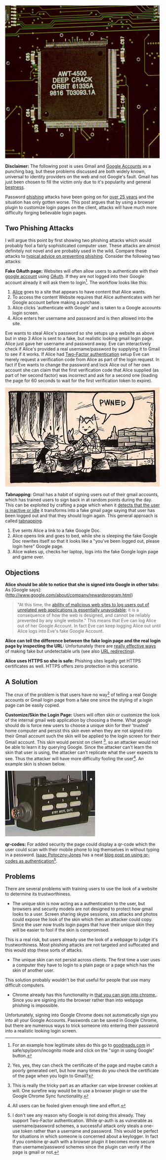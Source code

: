![](figs/tumblr_m8ezekZVUN1qf5p6p.jpg)

**Disclaimer:** The following post is uses Gmail and [Google Accounts](http://en.wikipedia.org/wiki/Google_Account) as a punching bag, but these problems discussed are both widely known, universal to identity providers on the web and not Google's fault.
Gmail has just been chosen to fill the victim only due to it's popularity and general [bestness](http://en.wiktionary.org/wiki/bestness).

Password [phishing](http://en.wikipedia.org/wiki/Phishing) attacks have been going on for [over 25 years](http://en.wikipedia.org/wiki/Phishing#cite_note-8) and the situation has only gotten worse.
This post argues that by using a browser plugin to customize login pages on the client, attacks will have much more difficulty forging believable login pages.

## Two Phishing Attacks

I will argue this point by first showing two phishing attacks which would probably fool a fairly sophisticated computer user.
These attacks are almost definitely not novel and are probably used in the wild. 
Compare these attacks to [typical advice on preventing phishing](http://www.identitytheftkiller.com/prevent-phishing-scams.php).
Consider the following two attacks:

**Fake OAuth page:** 
Websites will often allow users to authenticate with their [google account](https://support.google.com/accounts/bin/answer.py?hl=en&answer=112802) using [OAuth](http://en.wikipedia.org/wiki/OAuth).
If they are not logged into their Google account already it will ask them to login[^1].
The workflow looks like this:

1. [Alice](http://en.wikipedia.org/wiki/Alice_and_Bob) goes to a site that appears to have content that Alice wants. 
2. To access the content Website requires that Alice authenticates with her Google account before making a purchase.
3. Alice clicks 'authenticate with Google' and is taken to a Google accounts login screen.
4. Alice enters her username and password and is then allowed into the site.

Eve wants to steal Alice's password so she setups up a website as above but in step 3 Alice is sent to a fake, but realistic looking gmail login page.
Alice just gave her username and password away.
Eve can interactively check if Alice's provided a real username/password by supplying it to Gmail to see if it works.
If Alice had [Two-Factor authentication](http://en.wikipedia.org/wiki/Two-factor) setup Eve can merely request a verification code from Alice as part of the login request.
In fact if Eve wants to change the password and lock Alice out of her own account she can claim that the first verification code that Alice supplied (as part of her second factor) was incorrect and ask for a second one (loading the page for 60 seconds to wait for the first verification token to expire).

![](figs/tumblr_m7acgaY7XR1qf5p6p.jpg)

**Tabnapping:**
Gmail has a habit of signing users out of their gmail accounts, which has trained users to sign back in at random points during the day.
This can be exploited by crafting a page which when it [detects that the user is inactive or idle](http://paulirish.com/2009/jquery-idletimer-plugin/) it transforms into a fake gmail page saying that user has been logged out and that they should login again. This general approach is called [tabnapping](http://en.wikipedia.org/wiki/Tabnabbing).

1. Eve sents Alice a link to a fake Google Doc.
2. Alice opens link and goes to bed, while she is sleeping the fake Google Doc rewrites itself so that it looks like a "you've been logged out, please login here" Google page.
3. Alice wakes up, checks her laptop, logs into the fake Google login page and game over.

## Objections

**Alice should be able to notice that she is signed into Google in other tabs:** 
As [Google says]:(http://www.google.com/about/company/rewardprogram.html)
>"At this time, the [ability of malicious web sites to log users out of unrelated web applications is essentially unavoidable](http://scarybeastsecurity.blogspot.com/2010/01/logout-xsrf-significant-web-app-bug.html); it is a consequence of how the web is designed, and cannot be reliably prevented by any single website."
This means that Eve can log Alice out of her Google Account. 
In fact Eve can keep logging Alice out until Alice logs into Eve's fake Google Account.

**Alice can tell the difference between the fake login page and the real login page by inspecting the URL:**
Unfortunately there are [really effective ways](http://en.wikipedia.org/wiki/IDN_homograph_attack) of making fake but undetectable urls (see also [URL redirecting](http://en.wikipedia.org/wiki/URL_redirector#Manipulating_visitors)).

**Alice uses HTTPS so she is safe:** 
Phishing sites legally get HTTPS certificates as well.
HTTPS offers zero protection in this scenario.

## A Solution

The crux of the problem is that users have no way[^2] of telling a real Google accounts or Gmail login page from a fake one since the styling of a login page can be easily copied.

**Customize/Skin the Login Page:**
Users will often skin or customize the look of the internal gmail web application by choosing a theme.
What google should do is force new users to choose a unique skin for their 'trusted' home computer and persist this skin even when they are not signed into their Gmail account such the skin will be applied to the login screen for their Gmail account.
This skin would persist on client [^5], so an attacker would not be able to learn it by querying Google.
Since the attacker can't learn the skin that user is using, the attacker can't replicate what the user expects to see.
Thus the attacker will have more difficulty fooling the user[^3].
An example skin is shown below.

![](figs/tumblr_m7abygGg3k1qf5p6p.jpg)

**qr-codes:** For added security the page could display a qr-code which the user could scan with their mobile phone to log themselves in without typing in a password.
[Isaac Potoczny-Jones](http://corp.galois.com/isaac-potoczny-jones/) has a neat [blog post on using qr-codes as authentication](http://corp.galois.com/blog/2011/1/5/quick-authentication-using-mobile-devices-and-qr-codes.html)[^4].
 
## Problems

There are several problems with training users to use the look of a website to determine its trustworthiness. 

* The unique skin is now acting as a authentication to the user, but browsers and security models are not designed to protect how gmail looks to a user. Screen sharing skype sessions, xss attacks and photos could expose the look of the skin which then an attacker could copy.
Since the user now trusts login pages that have their unique skin they will be easier to fool if the skin is compromised. 

This is a real risk, but users already use the look of a webpage to judge it's trustworthiness. Most phishing attacks are not targeted and suffocated and this would stop these sorts of attacks.

* The unique skin can not persist across clients. The first time a user uses a computer they have to login to a plain page or a page which has the skin of another user.

This solution probably wouldn't be that useful for people that use many difficult computers. 

* Chrome already has this functionality in [that you can sign into chrome.](http://support.google.com/chrome/bin/answer.py?hl=en&answer=185277). Since you are signing into the browser rather than into webpage phishing is impossible.

Unfortunately, signing into Google Chrome does not automatically sign you into all your Google Accounts. 
Passwords can be saved in Google Chrome, but there are numerous ways to trick someone into entering their password into a realistic looking login screen.


[^1]: For an example how legitimate sites do this go to [goodreads.com](goodreads.com) in safe/spy/porn/incognito mode and click on the "sign in using Google" button. 

[^2]: Yes, yes, they can check the certificate of the page and maybe catch a poorly generated cert, but how many times do you check the certificate of the page when you login to Gmail?

[^3]: All users can be fooled given enough time and effort.

[^4]: I don't see any reason why Google is not doing this already. They support Two-Factor authentication. While qr-auth is as vulnerable as username/password schemes, a successful attack only steals a one-use token rather than a username and password. This would be perfect for situations in which someone is concerned about a keylogger. In fact if you combine qr-auth with a browser plugin it becomes more secure than username/password schemes since the plugin can verify if the page is gmail or not.

[^5]: This is really the tricky part as an attacker can wipe browser cookies at will. One surefire way would be to use a browser plugin or use the Google Chrome Sync functionality.
